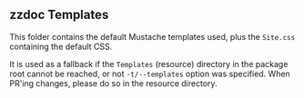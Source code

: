 <h2>zzdoc Templates</h2>

This folder contains the default Mustache templates used,
plus the `Site.css` containing the default CSS.

It is used as a fallback if the `Templates` (resource) directory in the package root cannot 
be reached, or not `-t/--templates` option was specified.
When PR'ing changes, please do so in the resource directory.

